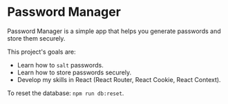 # Password Manager

Password Manager is a simple app that helps you generate passwords and store them securely.

This project's goals are:
- Learn how to `salt` passwords.
- Learn how to store passwords securely.
- Develop my skills in React (React Router, React Cookie, React Context).

To reset the database: `npm run db:reset`.